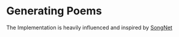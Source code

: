 # Generating Poems

The Implementation is heavily influenced and inspired by [SongNet](https://github.com/lipiji/SongNet)
